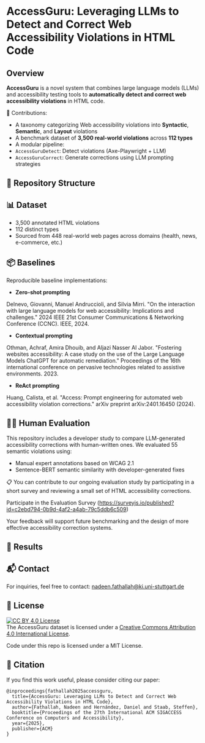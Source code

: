 # AccessGuru: Leveraging LLMs to Detect and Correct Web Accessibility Violations in HTML Code


## Overview

**AccessGuru** is a novel system that combines large language models (LLMs) and accessibility testing tools to **automatically detect and correct web accessibility violations** in HTML code.

🔬 Contributions:

-  A taxonomy categorizing Web accessibility violations into **Syntactic**, **Semantic**, and **Layout** violations
-  A benchmark dataset of **3,500 real-world violations** across **112 types**
-  A modular pipeline:
  - `AccessGuruDetect`: Detect violations (Axe-Playwright + LLM)
  - `AccessGuruCorrect`: Generate corrections using LLM prompting strategies



## 📁 Repository Structure



## 📊 Dataset
- 3,500 annotated HTML violations
- 112 distinct types
- Sourced from 448 real-world web pages across domains (health, news, e-commerce, etc.)


## 📦 Baselines 
Reproducible baseline implementations:

- **Zero-shot prompting**

Delnevo, Giovanni, Manuel Andruccioli, and Silvia Mirri. "On the interaction with large language models for web accessibility: Implications and challenges." 2024 IEEE 21st Consumer Communications & Networking Conference (CCNC). IEEE, 2024.

- **Contextual prompting**

Othman, Achraf, Amira Dhouib, and Aljazi Nasser Al Jabor. "Fostering websites accessibility: A case study on the use of the Large Language Models ChatGPT for automatic remediation." Proceedings of the 16th international conference on pervasive technologies related to assistive environments. 2023.

- **ReAct prompting**

Huang, Calista, et al. "Access: Prompt engineering for automated web accessibility violation corrections." arXiv preprint arXiv:2401.16450 (2024).

## 👩‍💻 Human Evaluation
This repository includes a developer study to compare LLM-generated accessibility corrections with human-written ones. We evaluated 55 semantic violations using:
- Manual expert annotations based on WCAG 2.1
- Sentence-BERT semantic similarity with developer-generated fixes

📋 You can contribute to our ongoing evaluation study by participating in a short survey and reviewing a small set of HTML accessibility corrections. 

Participate in the Evaluation Survey
(https://surveyjs.io/published?id=c2ebd794-0b9d-4af2-a4ab-79c5ddb6c509)

Your feedback will support future benchmarking and the design of more effective accessibility correction systems.



## 🧪 Results



## 📬 Contact

For inquiries, feel free to contact:
nadeen.fathallah@ki.uni-stuttgart.de



## 📜 License

[![CC BY 4.0 License](https://licensebuttons.net/l/by/4.0/88x31.png)](https://creativecommons.org/licenses/by/4.0/)  
The AccessGuru dataset is licensed under a [Creative Commons Attribution 4.0 International License](https://creativecommons.org/licenses/by/4.0/).

 Code under this repo is licensed under a MIT License.


## 📄 Citation

If you find this work useful, please consider citing our paper:

```
@inproceedings{fathallah2025accessguru,
  title={AccessGuru: Leveraging LLMs to Detect and Correct Web Accessibility Violations in HTML Code},
  author={Fathallah, Nadeen and Hernández, Daniel and Staab, Steffen},
  booktitle={Proceedings of the 27th International ACM SIGACCESS Conference on Computers and Accessibility},
  year={2025},
  publisher={ACM}
}




